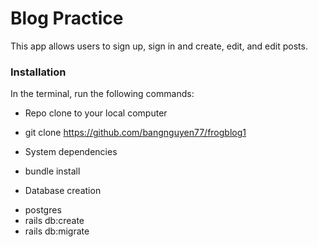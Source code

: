 # Blog Practice

This app allows users to sign up, sign in and create, edit, and edit posts.

### Installation
In the terminal, run the following commands:
* Repo clone to your local computer
- git clone https://github.com/bangnguyen77/frogblog1

* System dependencies
- bundle install

* Database creation
- postgres
- rails db:create
- rails db:migrate
